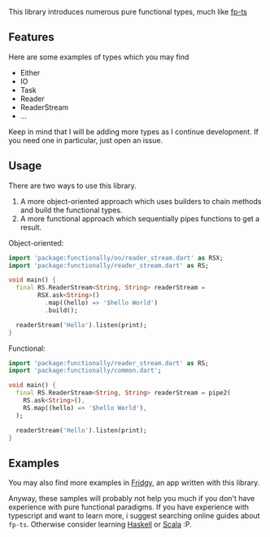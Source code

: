 This library introduces numerous pure functional types, much like [fp-ts](https://gcanti.github.io/fp-ts/)

## Features

Here are some examples of types which you may find

- Either
- IO
- Task
- Reader
- ReaderStream
- ...

Keep in mind that I will be adding more types as I continue development.
If you need one in particular, just open an issue.

## Usage

There are two ways to use this library.
1) A more object-oriented approach which uses builders to chain methods and build the functional types.
2) A more functional approach which sequentially pipes functions to get a result.

Object-oriented:
```dart
import 'package:functionally/oo/reader_stream.dart' as RSX;
import 'package:functionally/reader_stream.dart' as RS;

void main() {
  final RS.ReaderStream<String, String> readerStream =
        RSX.ask<String>()
          .map((hello) => '$hello World')
          .build();

  readerStream('Hello').listen(print);
}
```

Functional:
```dart
import 'package:functionally/reader_stream.dart' as RS;
import 'package:functionally/common.dart';

void main() {
  final RS.ReaderStream<String, String> readerStream = pipe2(
    RS.ask<String>(),
    RS.map((hello) => '$hello World'),
  );

  readerStream('Hello').listen(print);
}
```

## Examples
You may also find more examples in [Fridgy](https://github.com/fgaudo/fridgy), an app written with this library.

Anyway, these samples will probably not help you much if you don't have experience with pure functional paradigms.
If you have experience with typescript and want to learn more, i suggest searching online guides about `fp-ts`.
Otherwise consider learning [Haskell](https://www.haskell.org/) or [Scala](https://www.scala-lang.org/) :P.


